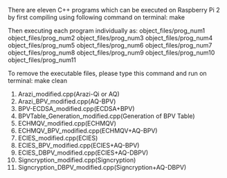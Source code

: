 There are eleven C++ programs which can be executed on Raspberry Pi 2 by first compiling using following command on terminal:
make

Then executing each program individually as:
object_files/prog_num1
object_files/prog_num2
object_files/prog_num3
object_files/prog_num4
object_files/prog_num5
object_files/prog_num6
object_files/prog_num7
object_files/prog_num8
object_files/prog_num9
object_files/prog_num10
object_files/prog_num11


To remove the executable files, please type this command and run on terminal:
make clean

1.  Arazi_modified.cpp(Arazi-Qi or AQ)
2.  Arazi_BPV_modified.cpp(AQ-BPV)
3.  BPV-ECDSA_modified.cpp(ECDSA+BPV)
4.  BPVTable_Generation_modified.cpp(Generation of BPV Table)
5.  ECHMQV_modified.cpp(ECHMQV)
6.  ECHMQV_BPV_modified.cpp(ECHMQV+AQ-BPV)
7.  ECIES_modified.cpp(ECIES)
8.  ECIES_BPV_modified.cpp(ECIES+AQ-BPV)
9.  ECIES_DBPV_modified.cpp(ECIES+AQ-DBPV)
10. Signcryption_modified.cpp(Signcryption)
11. Signcryption_DBPV_modified.cpp(Signcryption+AQ-DBPV)
